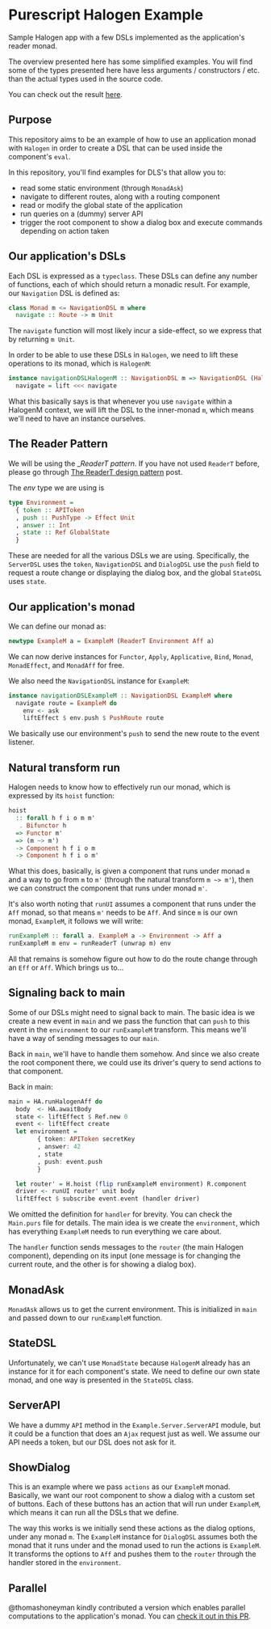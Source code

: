 # Purescript Halogen Example
Sample Halogen app with a few DSLs implemented as the application's reader monad.

The overview presented here has some simplified examples. You will find some of the types
presented here have less arguments / constructors / etc. than the actual types used in the
source code.

You can check out the result [here](https://vladciobanu.github.io/purescript-halogen-example/index.html).

## Purpose
This repository aims to be an example of how to use an application monad with `Halogen` in order
to create a DSL that can be used inside the component's `eval`.

In this repository, you'll find examples for DLS's that allow you to:
- read some static environment (through `MonadAsk`)
- navigate to different routes, along with a routing component
- read or modify the global state of the application
- run queries on a (dummy) server API
- trigger the root component to show a dialog box and execute commands depending on action taken

## Our application's DSLs
Each DSL is expressed as a `typeclass`. These DSLs can define any number of functions, each of 
which should return a monadic result. For example, our `Navigation` DSL is defined as:

```purescript
class Monad m <= NavigationDSL m where
  navigate :: Route -> m Unit
```

The `navigate` function will most likely incur a side-effect, so we express that by returning `m Unit`.

In order to be able to use these DSLs in `Halogen`, we need to lift these operations to its monad, which is `HalogenM`:

```purescript
instance navigationDSLHalogenM :: NavigationDSL m => NavigationDSL (HalogenM s f g p o m) where
  navigate = lift <<< navigate
```

What this basically says is that whenever you use `navigate` within a HalogenM context, we will
lift the DSL to the inner-monad `m`, which means we'll need to have an instance ourselves.

## The Reader Pattern
We will be using the __ReaderT pattern_. If you have not used `ReaderT` before, please go through 
[The ReaderT design pattern](https://www.fpcomplete.com/blog/2017/06/readert-design-pattern) post.

The _env_ type we are using is

```purescript
type Environment =
  { token :: APIToken
  , push :: PushType -> Effect Unit
  , answer :: Int
  , state :: Ref GlobalState
  }
```

These are needed for all the various DSLs we are using. Specifically, the `ServerDSL` uses the `token`,
`NavigationDSL` and `DialogDSL` use the `push` field to request a route change or displaying the dialog box,
and the global `StateDSL` uses `state`.

## Our application's monad
We can define our monad as:

```purescript
newtype ExampleM a = ExampleM (ReaderT Environment Aff a)
```

We can now derive instances for `Functor`, `Apply`, `Applicative`, `Bind`, `Monad`, `MonadEffect`,
and `MonadAff` for free.

We also need the `NavigationDSL` instance for `ExampleM`:

```purescript
instance navigationDSLExampleM :: NavigationDSL ExampleM where
  navigate route = ExampleM do
    env <- ask
    liftEffect $ env.push $ PushRoute route
```

We basically use our environment's `push` to send the new route to the event listener.

## Natural transform run
Halogen needs to know how to effectively run our monad, which is expressed by its `hoist`
function:

```purescript
hoist
  :: forall h f i o m m'
   . Bifunctor h
  => Functor m'
  => (m ~> m')
  -> Component h f i o m
  -> Component h f i o m'
```

What this does, basically, is given a component that runs under monad `m` and a way to go
from `m` to `m'` (through the natural transform `m ~> m'`), then we can construct the
component that runs under monad `m'`.

It's also worth noting that `runUI` assumes a component that runs under the `Aff` monad,
so that means `m'` needs to be `Aff`. And since `m` is our own monad, `ExampleM`, it
follows we will write:

```purescript
runExampleM :: forall a. ExampleM a -> Environment -> Aff a
runExampleM m env = runReaderT (unwrap m) env
```

All that remains is somehow figure out how to do the route change through an `Eff` or `Aff`.
Which brings us to...

## Signaling back to main
Some of our DSLs might need to signal back to main. The basic idea is we create a new event in
`main` and we pass the function that can `push` to this event in the `environment` to our
`runExampleM` transform. This means we'll have a way of sending messages to our `main`.

Back in `main`, we'll have to handle them somehow. And since we also create the root component
there, we could use its driver's query to send actions to that component.

Back in main:

```purescript
main = HA.runHalogenAff do
  body  <- HA.awaitBody
  state <- liftEffect $ Ref.new 0
  event <- liftEffect create
  let environment =
        { token: APIToken secretKey
        , answer: 42
        , state
        , push: event.push
        }

  let router' = H.hoist (flip runExampleM environment) R.component
  driver <- runUI router' unit body
  liftEffect $ subscribe event.event (handler driver)
```

We omitted the definition for `handler` for brevity. You can check the `Main.purs` file for details.
The main idea is we create the `environment`, which has everything `ExampleM` needs to run everything
we care about.

The `handler` function sends messages to the `router` (the main Halogen component), depending on its
input (one message is for changing the current route, and the other is for showing a dialog box).

## MonadAsk
`MonadAsk` allows us to get the current environment. This is initialized in `main` and
passed down to our `runExampleM` function.

## StateDSL
Unfortunately, we can't use `MonadState` because `HalogenM` already has an instance for it
for each component's state. We need to define our own state monad, and one way is presented
in the `StateDSL` class.

## ServerAPI
We have a dummy `API` method in the `Example.Server.ServerAPI` module, but it could
be a function that does an `Ajax` request just as well. We assume our API needs a
token, but our DSL does not ask for it.

## ShowDialog
This is an example where we pass `actions` as our `ExampleM` monad. Basically, we
want our root component to show a dialog with a custom set of buttons. Each of
these buttons has an action that will run under `ExampleM`, which means it can run
all the DSLs that we define.

The way this works is we initially send these actions as the dialog  options,
under any monad `m`. The `ExampleM` instance for `DialogDSL` assumes
both the monad that it runs under and the monad used to run the actions
is `ExampleM`. It transforms the options to `Aff` and pushes them to the `router`
through the handler stored in the `environment`.

## Parallel
@thomashoneyman kindly contributed a version which enables parallel computations
to the application's monad. You can [check it out in this PR](https://github.com/vladciobanu/purescript-halogen-example/pull/9).
